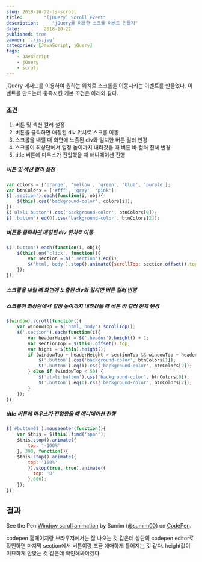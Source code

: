 ```yaml
---
slug: 2018-10-22-js-scroll
title:        "[jQuery] Scroll Event"
description:     "jQuery를 이용한 스크롤 이벤트 만들기"
date:         2018-10-22
published: true
banner: './js.jpg'
categories: [JavaScript, jQuery]
tags:
    - JavaScript
    - jQuery
    - scroll
---
```




jQuery 메서드를 이용하여 원하는 위치로 스크롤을 이동시키는 이벤트를 만들었다. 이벤트를 만드는데 충족시킨 기본 조건은 아래와 같다. 



### 조건

1. 버튼 및 섹션 컬러 설정
2. 버튼을 클릭하면 매칭된 div 위치로 스크롤 이동
3. 스크롤을 내릴 때 화면에 노출된 div와 일치한 버튼 컬러 변경
4. 스크롤이 최상단에서 일정 높이까지 내려갔을 때 버튼 바 컬러 전체 변경
5. title 버튼에 마우스가 진입했을 때 애니메이션 진행





##### 버튼 및 섹션 컬러 설정


```javascript
var colors = ['orange', 'yellow', 'green', 'blue', 'purple'];
var btnColors = ['#fff', 'gray', 'pink'];
$('.section').each(function(i, obj){
	$(this).css('background-color', colors[i]);
});
$('ul>li button').css('background-color', btnColors[0]);
$('.button').eq(0).css('background-color', btnColors[2]);
```



##### 버튼을 클릭하면 매칭된 div 위치로 이동

```javascript
$('.button').each(function(i, obj){
    $(this).on('click', function(){
        var section = $('.section').eq(i);
        $('html, body').stop().animate({scrollTop: section.offset().top - 50}, 500);
    });
});
```



##### 스크롤을 내릴 때 화면에 노출된 div와 일치한 버튼 컬러 변경

##### 스크롤이 최상단에서 일정 높이까지 내려갔을 때 버튼 바 컬러 전체 변경

```javascript
$(window).scroll(function(){
    var windowTop = $('html, body').scrollTop();
    $('.section').each(function(i){
        var headerHeight = $('.header').height() + 1;
        var sectionTop = $(this).offset().top;
        var hight = $(this).height();
        if (windowTop + headerHeight > sectionTop && windowTop + headerHeight <= sectionTop + hight){
            $('.button').css('background-color', btnColors[1]);
            $('.button').eq(i).css('background-color', btnColors[2]);
        } else if (windowTop < 50) {
            $('ul>li button').css('background-color', btnColors[0]);
            $('.button').eq(0).css('background-color', btnColors[2]);
        }
    });
});
```



##### title 버튼에 마우스가 진입했을 때 애니메이션 진행

```javascript
$('#button01').mouseenter(function(){
    var $this = $(this).find('span');
    $this.stop().animate({
        top: '-100%'  
    }, 300, function(){
    $this.stop().animate({
        top: '100%'
        }).stop(true, true).animate({
          top: '0'
        },600);
    });
});
```





## 결과

<p data-height="365" data-theme-id="dark" data-slug-hash="QZBKYE" data-default-tab="js,result" data-user="sumim00" data-pen-title="Window scroll animation" class="codepen">See the Pen <a href="https://codepen.io/sumim00/pen/QZBKYE/">Window scroll animation</a> by Sumim (<a href="https://codepen.io/sumim00">@sumim00</a>) on <a href="https://codepen.io">CodePen</a>.</p>
<script async src="https://static.codepen.io/assets/embed/ei.js"></script>



codepen 홈페이지랑 브라우저에서는 잘 나오는 것 같은데 상단의 codepen editor로 확인하면 마지막 section에서 버튼이랑 조금 애매하게 틀어지는 것 같다. height값이 미묘하게 안맞는 것 같은데 확인해봐야겠다.
